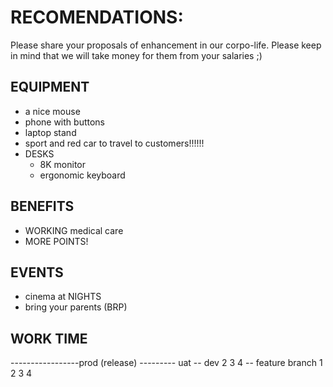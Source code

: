 # RECOMENDATIONS:

Please share your proposals of enhancement in our corpo-life.
Please keep in mind that we will take money for them from your salaries ;)

## EQUIPMENT
- a nice mouse
- phone with buttons
- laptop stand
- sport and red car to travel to customers!!!!!!
- DESKS
  - 8K monitor
  - ergonomic keyboard 

## BENEFITS
- WORKING medical care
- MORE POINTS!

## EVENTS
- cinema at NIGHTS
- bring your parents (BRP)

## WORK TIME



-----------------prod (release)
--------- uat 
-- dev 2 3 4
-- feature branch  1 2 3 4 
